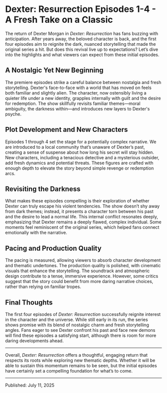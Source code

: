 # Dexter: Resurrection Episodes 1-4 - A Fresh Take on a Classic

The return of Dexter Morgan in *Dexter: Resurrection* has fans buzzing with anticipation. After years away, the beloved character is back, and the first four episodes aim to reignite the dark, nuanced storytelling that made the original series a hit. But does this revival live up to expectations? Let’s dive into the highlights and what viewers can expect from these initial episodes.

## A Nostalgic Yet New Beginning

The premiere episodes strike a careful balance between nostalgia and fresh storytelling. Dexter's face-to-face with a world that has moved on feels both familiar and slightly alien. The character, now ostensibly living a quieter life under a new identity, grapples internally with guilt and the desire for redemption. The show skillfully revisits familiar themes—moral ambiguity, the darkness within—and introduces new layers to Dexter's psyche.

## Plot Development and New Characters

Episodes 1 through 4 set the stage for a potentially complex narrative. We are introduced to a local community that’s unaware of Dexter’s past, creating a sense of suspense about how long his secret will stay hidden. New characters, including a tenacious detective and a mysterious outsider, add fresh dynamics and potential threats. These figures are crafted with enough depth to elevate the story beyond simple revenge or redemption arcs.

## Revisiting the Darkness

What makes these episodes compelling is their exploration of whether Dexter can truly escape his violent tendencies. The show doesn’t shy away from dark themes; instead, it presents a character torn between his past and the desire to lead a normal life. This internal conflict resonates deeply, emphasizing that Dexter remains a deeply flawed, complex individual. Some moments feel reminiscent of the original series, which helped fans connect emotionally with the narrative.

## Pacing and Production Quality

The pacing is measured, allowing viewers to absorb character development and thematic undertones. The production quality is polished, with cinematic visuals that enhance the storytelling. The soundtrack and atmospheric design contribute to a tense, immersive experience. However, some critics suggest that the story could benefit from more daring narrative choices, rather than relying on familiar tropes.

## Final Thoughts

The first four episodes of *Dexter: Resurrection* successfully reignite interest in the character and the universe. While still early in its run, the series shows promise with its blend of nostalgic charm and fresh storytelling angles. Fans eager to see Dexter confront his past and face new demons will find these episodes a satisfying start, although there is room for more daring developments ahead.

---

Overall, *Dexter: Resurrection* offers a thoughtful, engaging return that respects its roots while exploring new thematic depths. Whether it will be able to sustain this momentum remains to be seen, but the initial episodes have certainly set a compelling foundation for what’s to come.

---

Published: July 11, 2025
